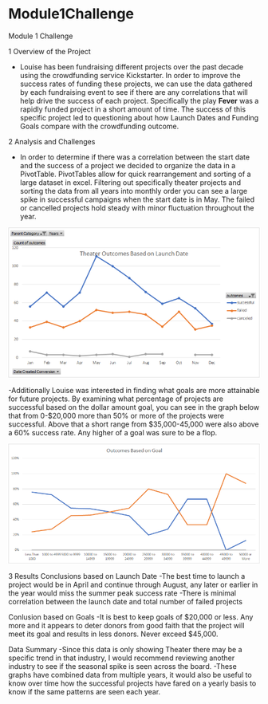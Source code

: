 # Module1Challenge
Module 1 Challenge

  1 Overview of the Project
  - Louise has been fundraising different projects over the past decade using the crowdfunding service Kickstarter. 
  In order to improve the success rates of funding these projects, we can use the data gathered by each fundraising event to see if there are any correlations that will help drive the success of each project. 
  Specifically the play **Fever** was a rapidly funded project in a short amount of time.
  The success of this specific project led to questioning about how Launch Dates and Funding Goals compare with the crowdfunding outcome. 
  
  2 Analysis and Challenges
  - In order to determine if there was a correlation between the start date and the success of a project we decided to organize the data in a PivotTable. 
  PivotTables allow for quick rearrangement and sorting of a large dataset in excel. 
  Filtering out specifically theater projects and sorting the data from all years into monthly order you can see a large spike in successful campaigns when the start date is in May.
  The failed or cancelled projects hold steady with minor fluctuation throughout the year. 
 
  ![This is an image](https://github.com/chrisagordon/Module1Challenge/blob/13ba6711a20f47b8e97688c6083544561d696007/Theater_Outcomes_vs_Launch.png)
    
  -Additionally Louise was interested in finding what goals are more attainable for future projects. By examining what percentage of projects are successful based on the dollar amount goal, you can see in the graph below that from 0-$20,000 more than 50% or more of the projects were successful.
Above that a short range from $35,000-45,000 were also above a 60% success rate. Any higher of a goal was sure to be a flop.

![This is an image](https://github.com/chrisagordon/Module1Challenge/blob/0e797ffe59fd1db66fd899919207dba8ac47deca/Outcomes_vs_Goals.png)

  3 Results
Conclusions based on Launch Date
  -The best time to launch a project would be in April and continue through August, any later or earlier in the year would miss the summer peak success rate
  -There is minimal correlation between the launch date and total number of failed projects

Conlusion based on Goals
  -It is best to keep goals of $20,000 or less. Any more and it appears to deter donors from good faith that the project will meet its goal and results in less donors. Never exceed $45,000.

Data Summary
  -Since this data is only showing Theater there may be a specific trend in that industry, I would recommend reviewing another industry to see if the seasonal spike is seen across the board.
  -These graphs have combined data from multiple years, it would also be useful to know over time how the successful projects have fared on a yearly basis to know if the same patterns are seen each year.

